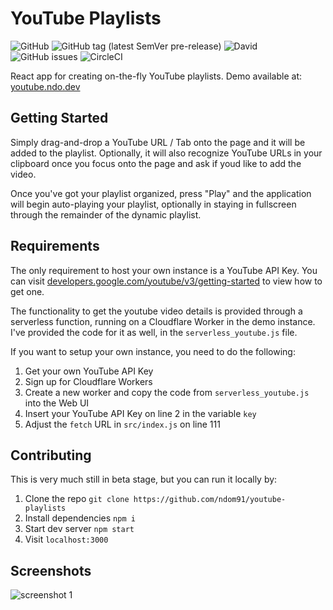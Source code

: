 # YouTube Playlists

![GitHub](https://img.shields.io/github/license/ndom91/youtube-playlists.svg?style=flat-square)
![GitHub tag (latest SemVer pre-release)](https://img.shields.io/github/tag-pre/ndom91/youtube-playlists.svg?&style=flat-square)
![David](https://img.shields.io/david/ndom91/youtube-playlists.svg?style=flat-square)
![GitHub issues](https://img.shields.io/github/issues-raw/ndom91/youtube-playlists.svg?style=flat-square)
![CircleCI](https://img.shields.io/circleci/build/github/ndom91/youtube-playlists.svg?style=flat-square)

React app for creating on-the-fly YouTube playlists. Demo available at: [youtube.ndo.dev](https://youtube.ndo.dev)  

## Getting Started

Simply drag-and-drop a YouTube URL / Tab onto the page and it will be added to the playlist. Optionally, it will also recognize YouTube URLs in your clipboard once you focus onto the page and ask if youd like to add the video.

Once you've got your playlist organized, press "Play" and the application will begin auto-playing your playlist, optionally in staying in fullscreen through the remainder of the dynamic playlist.

## Requirements

The only requirement to host your own instance is a YouTube API Key. You can visit [developers.google.com/youtube/v3/getting-started](https://developers.google.com/youtube/v3/getting-started) to view how to get one.

The functionality to get the youtube video details is provided through a serverless function, running on a Cloudflare Worker in the demo instance. I've provided the code for it as well, in the `serverless_youtube.js` file. 

If you want to setup your own instance, you need to do the following:

1. Get your own YouTube API Key
2. Sign up for Cloudflare Workers
3. Create a new worker and copy the code from `serverless_youtube.js` into the Web UI
4. Insert your YouTube API Key on line 2 in the variable `key`
5. Adjust the `fetch` URL in `src/index.js` on line 111

## Contributing

This is very much still in beta stage, but you can run it locally by:

1. Clone the repo `git clone https://github.com/ndom91/youtube-playlists`
2. Install dependencies `npm i`
3. Start dev server `npm start`
4. Visit `localhost:3000`

## Screenshots

![screenshot 1](https://imgur.com/80espJg.png)
